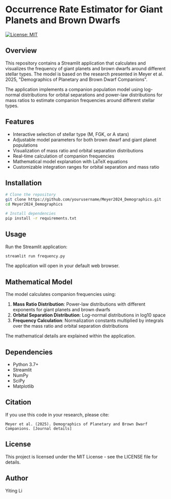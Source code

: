 # Occurrence Rate Estimator for Giant Planets and Brown Dwarfs

[![License: MIT](https://img.shields.io/badge/License-MIT-yellow.svg)](https://opensource.org/licenses/MIT)

## Overview

This repository contains a Streamlit application that calculates and visualizes the frequency of giant planets and brown dwarfs around different stellar types. The model is based on the research presented in Meyer et al. 2025, "Demographics of Planetary and Brown Dwarf Companions".

The application implements a companion population model using log-normal distributions for orbital separations and power-law distributions for mass ratios to estimate companion frequencies around different stellar types.

## Features

- Interactive selection of stellar type (M, FGK, or A stars)
- Adjustable model parameters for both brown dwarf and giant planet populations
- Visualization of mass ratio and orbital separation distributions
- Real-time calculation of companion frequencies
- Mathematical model explanation with LaTeX equations
- Customizable integration ranges for orbital separation and mass ratio

## Installation

```bash
# Clone the repository
git clone https://github.com/yourusername/Meyer2024_Demographics.git
cd Meyer2024_Demographics

# Install dependencies
pip install -r requirements.txt
```

## Usage

Run the Streamlit application:

```bash
streamlit run frequency.py
```

The application will open in your default web browser.

## Mathematical Model

The model calculates companion frequencies using:

1. **Mass Ratio Distribution**: Power-law distributions with different exponents for giant planets and brown dwarfs
2. **Orbital Separation Distribution**: Log-normal distributions in log10 space
3. **Frequency Calculation**: Normalization constants multiplied by integrals over the mass ratio and orbital separation distributions

The mathematical details are explained within the application.

## Dependencies

- Python 3.7+
- Streamlit
- NumPy
- SciPy
- Matplotlib

## Citation

If you use this code in your research, please cite:

```
Meyer et al. (2025). Demographics of Planetary and Brown Dwarf Companions. [Journal details]
```

## License

This project is licensed under the MIT License - see the LICENSE file for details.

## Author

Yiting Li